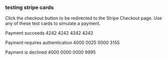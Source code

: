 ### testing stripe cards

Click the checkout button to be redirected to the Stripe Checkout page. Use any of these test cards to simulate a payment.

Payment succeeds
4242 4242 4242 4242

Payment requires authentication
4000 0025 0000 3155

Payment is declined
4000 0000 0000 9995
